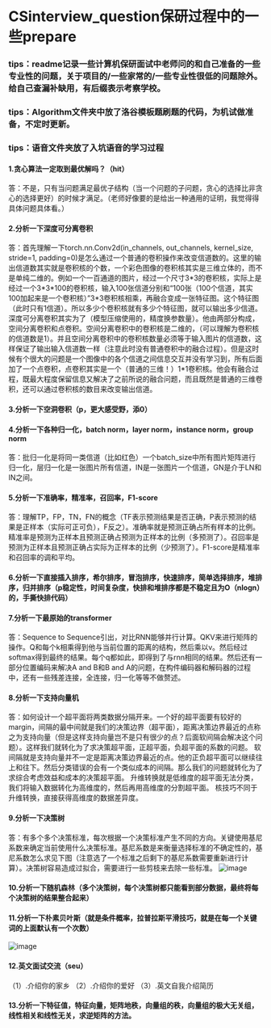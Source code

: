 # CSinterview_question保研过程中的一些prepare
### tips：readme记录一些计算机保研面试中老师问的和自己准备的一些专业性的问题，关于项目的/一些家常的/一些专业性很低的问题除外。给自己查漏补缺用，有后缀表示考察学校。
### tips：Algorithm文件夹中放了洛谷模板题刷题的代码，为机试做准备，不定时更新。
### tips：语音文件夹放了入坑语音的学习过程


#### 1.贪心算法一定取到最优解吗？（hit）
答：不是，只有当问题满足最优子结构（当一个问题的子问题，贪心的选择比非贪心的选择更好）的时候才满足。（老师好像要的是给出一种通用的证明，我觉得得具体问题具体看。）
#### 2.分析一下深度可分离卷积
答：首先理解一下torch.nn.Conv2d(in_channels, out_channels, kernel_size, stride=1, padding=0)是怎么通过一个普通的卷积操作来改变信道数的。这里的输出信道数其实就是卷积核的个数，一个彩色图像的卷积核其实是三维立体的，而不是单纯二维的。例如一个一百通道的图片，经过一个尺寸3\*3的卷积核，实际上是经过一个3\*3\*100的卷积核，输入100张信道分别和“100张（100个信道，其实100加起来是一个卷积核）”3*3卷积核相乘，再融合变成一张特征图。这个特征图（此时只有1信道）。所以多少个卷积核就有多少个特征图，就可以输出多少信道。深度可分离卷积其实为了（模型压缩使用的，精度换参数量）。他由两部分构成，空间分离卷积和点卷积。空间分离卷积中的卷积核是二维的，（可以理解为卷积核的信道数是1）。并且空间分离卷积中的卷积核数量必须等于输入图片的信道数，这样保证了输出输入信道数一样（注意此时没有普通卷积中的融合过程）。但是这时候有个很大的问题是一个图像中的各个信道之间信息交互并没有学习到，所有后面加了一个点卷积，点卷积其实是一个（普通的三维！）1\*1卷积核。他会有融合过程，既最大程度保留信息又解决了之前所说的融合问题，而且既然是普通的三维卷积，还可以通过卷积核的数目来改变输出信道。
#### 3.分析一下空洞卷积（p，更大感受野，添0）
#### 4.分析一下各种归一化，batch norm，layer norm，instance norm，group norm
答：批归一化是将同一类信道（比如红色）一个batch_size中所有图片矩阵进行归一化，层归一化是一张图片所有信道，IN是一张图片一个信道，GN是介于LN和IN之间。
#### 5.分析一下准确率，精准率，召回率，F1-score
答：理解TP，FP，TN，FN的概念（TF表示预测结果是否正确，P表示预测的结果是正样本（实际可正可负），F反之）。准确率就是预测正确占所有样本的比例。精准率是预测为正样本且预测正确占预测为正样本的比例（多预测了）。召回率是预测为正样本且预测正确占实际为正样本的比例（少预测了）。F1-score是精准率和召回率的调和平均。
#### 6.分析一下直接插入排序，希尔排序，冒泡排序，快速排序，简单选择排序，堆排序，归并排序（p稳定性，时间复杂度，快排和堆排序都是不稳定且为O（nlogn）的，手撕快排代码）
#### 7.分析一下最原始的transformer
答：Sequence to Sequence引出，对比RNN能够并行计算。QKV来进行矩阵的操作。Q和每个k相乘得到他与当前位置的距离的结构，然后乘以v。然后经过softmax得到最终的结果。每个q都如此，即得到了与rnn相同的结果。然后还有一部分位置编码来解决A and B和B and A的问题，在构件编码器和解码器的过程中，还有一些残差连接，全连接，归一化等等不做赘述。
#### 8.分析一下支持向量机
答：如何设计一个超平面将两类数据分隔开来。一个好的超平面要有较好的margin，间隔的最中间就是我们的决策边界（超平面），距离决策边界最近的点称之为支持向量（但是这样支持向量岂不是只有很少的点？后面软间隔会解决这个问题）。这样我们就转化为了求决策超平面，正超平面，负超平面的系数的问题。
软间隔就是支持向量并不一定是距离决策边界最近的点。他的正负超平面可以继续往上和往下。然后分类错误的会有一个类似成本的间隔。那么我们的问题就转化为了求综合考虑效益和成本的决策超平面。
升维转换就是低维度的超平面无法分类，我们将输入数据转化为高维度的，然后再用高维度的分割超平面。
核技巧不同于升维转换，直接获得高维度的数据差异度。
#### 9.分析一下决策树
答：有多个多个决策标准，每次根据一个决策标准产生不同的方向。关键使用基尼系数来确定当前使用什么决策标准。基尼系数是来衡量选择标准的不确定性的，基尼系数怎么求见下图（注意选了一个标准之后剩下的基尼系数需要重新进行计算）。决策树容易造成过拟合，需要进行一些剪枝来去除一些标准。
![image](https://user-images.githubusercontent.com/78149477/185525922-8552fdec-bb9e-4e89-92b3-db54021c1d50.png)
#### 10.分析一下随机森林（多个决策树，每个决策树都只能看到部分数据，最终将每个决策树的结果整合起来）
#### 11.分析一下朴素贝叶斯（就是条件概率，拉普拉斯平滑技巧，就是在每一个关键词的上面默认有一个次数）
![image](https://user-images.githubusercontent.com/78149477/185534716-383cd857-dc41-4cfc-b0df-f756ab013cd6.png)
#### 12.英文面试交流（seu）
（1）.介绍你的家乡
（2）.介绍你的爱好
（3）.英文自我介绍简历
#### 13.分析一下特征值，特征向量，矩阵地秩，向量组的秩，向量组的极大无关组，线性相关和线性无关，求逆矩阵的方法。




